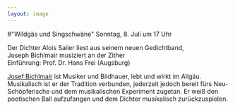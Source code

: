 ```yaml
---
layout: image
---
```


\#"Wildgäs und Singschwäne" 
Sonntag, 8. Juli um 17 Uhr   

Der Dichter Alois Sailer liest aus seinem neuen Gedichtband,  
Joseph Bichlmair musiziert an der Zither  
Einführung: Prof. Dr. Hans Frei (Augsburg)  

[Josef Bichlmair](http://www.bichlmair.net/) ist Musiker und Bildhauer, lebt und wirkt im Allgäu. Musikalisch ist er der Tradition verbunden, jederzeit jedoch bereit fürs Neu-Schöpferische und dem musikalischen Experiment zugetan. Er weiß den poetischen Ball aufzufangen und dem Dichter musikalisch zurückzuspielen.
